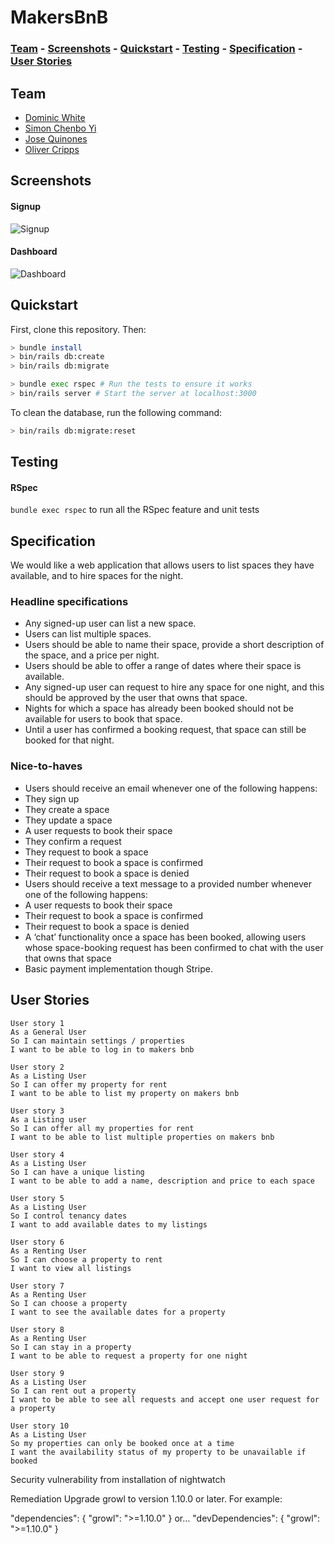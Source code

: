 # MakersBnB

### [Team](https://github.com/ocripps24/MakersBnB#team) - [Screenshots](https://github.com/ocripps24/MakersBnB#screenshots) - [Quickstart](https://github.com/ocripps24/MakersBnB#quickstart) - [Testing](https://github.com/ocripps24/MakersBnB#testing) - [Specification](https://github.com/ocripps24/MakersBnB#specification) - [User Stories](https://github.com/ocripps24/MakersBnB#user-stories)

## Team

* [Dominic White](https://github.com/domw30)
* [Simon Chenbo Yi](https://github.com/SimonChenboYi)
* [Jose Quinones](https://github.com/jo-quin)
* [Oliver Cripps](https://github.com/ocripps24)

## Screenshots

#### Signup
![Signup](https://i.imgur.com/GlcPadc.jpg)
#### Dashboard
![Dashboard](https://imgur.com/IisN4Sf.jpg)

## Quickstart

First, clone this repository. Then:

```bash
> bundle install
> bin/rails db:create
> bin/rails db:migrate

> bundle exec rspec # Run the tests to ensure it works
> bin/rails server # Start the server at localhost:3000
```

To clean the database, run the following command:
```bash
> bin/rails db:migrate:reset
```

## Testing

#### RSpec

`bundle exec rspec` to run all the RSpec feature and unit tests

## Specification

We would like a web application that allows users to list spaces they have available, and to hire spaces for the night.

### Headline specifications

- Any signed-up user can list a new space.
- Users can list multiple spaces.
- Users should be able to name their space, provide a short description of the space, and a price per night.
- Users should be able to offer a range of dates where their space is available.
- Any signed-up user can request to hire any space for one night, and this should be approved by the user that owns that space.
- Nights for which a space has already been booked should not be available for users to book that space.
- Until a user has confirmed a booking request, that space can still be booked for that night.

### Nice-to-haves

- Users should receive an email whenever one of the following happens:
 - They sign up
 - They create a space
 - They update a space
 - A user requests to book their space
 - They confirm a request
 - They request to book a space
 - Their request to book a space is confirmed
 - Their request to book a space is denied
- Users should receive a text message to a provided number whenever one of the following happens:
 - A user requests to book their space
 - Their request to book a space is confirmed
 - Their request to book a space is denied
- A ‘chat’ functionality once a space has been booked, allowing users whose space-booking request has been confirmed to chat with the user that owns that space
- Basic payment implementation though Stripe.

## User Stories
```
User story 1
As a General User
So I can maintain settings / properties
I want to be able to log in to makers bnb

User story 2
As a Listing User
So I can offer my property for rent
I want to be able to list my property on makers bnb

User story 3
As a Listing user
So I can offer all my properties for rent
I want to be able to list multiple properties on makers bnb

User story 4
As a Listing User
So I can have a unique listing
I want to be able to add a name, description and price to each space

User story 5
As a Listing User
So I control tenancy dates
I want to add available dates to my listings

User story 6
As a Renting User
So I can choose a property to rent
I want to view all listings

User story 7
As a Renting User
So I can choose a property
I want to see the available dates for a property

User story 8
As a Renting User
So I can stay in a property
I want to be able to request a property for one night

User story 9
As a Listing User
So I can rent out a property
I want to be able to see all requests and accept one user request for a property

User story 10
As a Listing User
So my properties can only be booked once at a time
I want the availability status of my property to be unavailable if booked

```


Security vulnerability from installation of nightwatch

Remediation
Upgrade growl to version 1.10.0 or later. For example:

"dependencies": {
  "growl": ">=1.10.0"
}
or…
"devDependencies": {
  "growl": ">=1.10.0"
}
